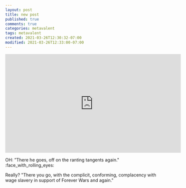 ```yaml
---
layout: post
title: new post
published: true
comments: true
categories: metavalent
tags: metavalent
created: 2021-03-26T12:30:32-07:00
modified: 2021-03-26T12:33:00-07:00
---
```


<div class="embed-container"><iframe loading="lazy" width="560" height="315" src="
https://youtu.be/3Z5yuHVDcl0" title="YouTube video player" frameborder="0" allow="accelerometer; autoplay; clipboard-write; encrypted-media; gyroscope; picture-in-picture" allowfullscreen></iframe></div>

OH: ”There he goes, off on the ranting tangents again." :face_with_rolling_eyes:

Really? "There you go, with the complicit, conforming, complacency with wage slavery in support of Forever Wars and again."

